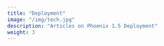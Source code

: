 ```yaml
---
title: "Deployment"
image: "/img/tech.jpg"
description: "Articles on Phoenix 1.5 Deployment"
weight: 3
---
```

